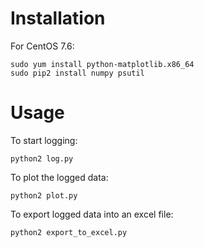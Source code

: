 # Installation
For CentOS 7.6:
```
sudo yum install python-matplotlib.x86_64
sudo pip2 install numpy psutil
```

# Usage
To start logging:
```
python2 log.py
```
  
To plot the logged data:
```
python2 plot.py
```

To export logged data into an excel file:
```
python2 export_to_excel.py
```
